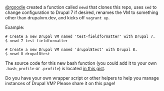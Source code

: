 [@rgoodie](https://github.com/rgoodie) created a function called `newd` that clones this repo, uses `sed` to change configuration to Drupal 7 if desired, renames the VM to something other than drupalvm.dev, and kicks off `vagrant up`.

Example:

```
# Create a new Drupal VM named 'test-fieldformatter' with Drupal 7.
$ newd 7 test-fieldformatter

# Create a new Drupal VM named 'drupal8test' with Drupal 8.
$ newd 8 drupal8test
```

The source code for this new bash function (you could add it to your own `.bash_profile` or `.profile`) is located [in this gist](https://gist.github.com/rgoodie/9966f30b404a4daa59e1).

Do you have your own wrapper script or other helpers to help you manage instances of Drupal VM? Please share it on this page!